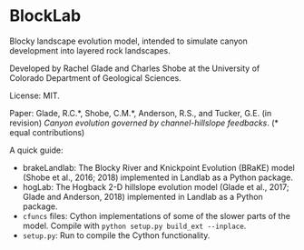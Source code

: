 # BlockLab
Blocky landscape evolution model, intended to simulate canyon development into layered rock landscapes.

Developed by Rachel Glade and Charles Shobe at the University of Colorado Department of Geological Sciences.

License: MIT.

Paper: Glade, R.C.\*, Shobe, C.M.\*, Anderson, R.S., and Tucker, G.E. (in revision) _Canyon evolution governed by channel-hillslope feedbacks_. (\* equal contributions)

A quick guide:

* brakeLandlab: The Blocky River and Knickpoint Evolution (BRaKE) model (Shobe et al., 2016; 2018) implemented in Landlab as a Python package.
* hogLab: The Hogback 2-D hillslope evolution model (Glade et al., 2017; Glade and Anderson, 2018) implemented in Landlab as a Python package.
* `cfuncs` files: Cython implementations of some of the slower parts of the model. Compile with `python setup.py build_ext --inplace`.
* `setup.py`: Run to compile the Cython functionality.
